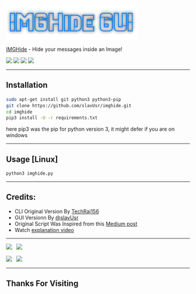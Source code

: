 [<img src="assets/header.png">](https://github.com/slavUsr/imghide "Hide text inside an Image")

[IMGHide](imghide.py) - Hide your messages inside an Image!


[<img src="https://img.shields.io/badge/LICENSE-Custom-blue?style=for-the-badge">](LICENSE)
[<img src="https://img.shields.io/badge/Latest%20Version-1.0-orange?style=for-the-badge">](imghide.py)
[<img src="https://img.shields.io/badge/Built On-Ubuntu-blue?style=for-the-badge&logo=ubuntu">](https://www.ubuntu.com "Built and Tested On Ubuntu")
[<img src="https://img.shields.io/badge/Written%20In-Python-yellow?style=for-the-badge&logo=python">](https://www.python.org/)

---

## Installation
```bash
sudo apt-get install git python3 python3-pip
git clone https://github.com/slavUsr/imghide.git
cd imghide
pip3 install -U -r requirements.txt
```

here pip3 was the pip for python version 3, it might defer if you are on windows

---


## Usage [Linux]
```bash
python3 imghide.py
```
---

## Credits:
* CLI Original Version By [TechRaj156](https://www.youtube.com/c/TechRaj156?sub_confirmation=1 "Subscribe Him MayN!!!")
* GUI Versionn By [@slavUsr](https://github.com/slavUsr "haha it's Me!") 
* Original Script Was Inspired from this [Medium post](https://medium.com/better-programming/image-steganography-using-python-2250896e48b9)
* Watch [explanation video](https://youtu.be/_KX8ORUA_98)

---

[<img src="https://img.shields.io/github/followers/slavUsr?label=GitHub&logo=github&style=for-the-badge">](https://github.com/slavUsr) &nbsp; [<img src="https://img.shields.io/badge/Queries%20%3F-Email-00a4e4?style=for-the-badge&logo=protonmail">](mailto:slavUser@protonmail.com) <br />

[<img src="https://img.shields.io/badge/Visit-My%20Website-0e93b0?style=for-the-badge">](https://slavUsr.github.io) &nbsp; [<img src="https://img.shields.io/badge/Queries%20%3F-Telegram-0088cc?style=for-the-badge&logo=telegram">](https://t.me/usrSlav)

---

## Thanks For Visiting
